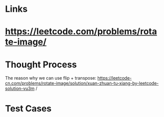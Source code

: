 # Links
# https://leetcode.com/problems/rotate-image/

# Thought Process
The reason why we can use flip + transpose:
https://leetcode-cn.com/problems/rotate-image/solution/xuan-zhuan-tu-xiang-by-leetcode-solution-vu3m
/
# Test Cases

